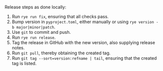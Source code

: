 Release steps as done locally:

1. Run `rye run fix`, ensuring that all checks pass.
2. Bump version in `pyproject.toml`, either manually or using `rye version -b major|minor|patch`.
3. Use `git` to commit and push.
4. Run `rye run release`.
5. Tag the release in GitHub with the new version, also supplying release notes.
6. Run `git pull`, thereby obtaining the created tag.
7. Run `git tag --sort=version:refname | tail`, ensuring that the created tag is listed.
